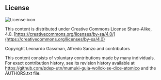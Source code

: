 ## License
![License icon](https://licensebuttons.net/l/by-sa/3.0/88x31.png)

This content is distributed under Creative Commons License Share-Alike, 4.0. [https://creativecommons.org/licenses/by-sa/4.0/](https://creativecommons.org/licenses/by-sa/4.0)

Copyright Leonardo Gassman, Alfredo Sanzo and contributors

This content consists of voluntary contributions made by many
individuals. For exact contribution history, see its revision history
available at https://github.com/pdep-utn/mumuki-guia-wollok-se-dice-atomico and the AUTHORS.txt file.

